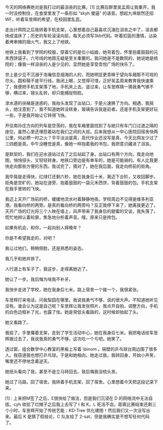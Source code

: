 今天的网络赛绝对是我打过的最沮丧的比赛。$[1]$ 比赛后群里吴孟周让我重开，我一时没控制住，在食堂里发了一条形如 “skyh 傻逼” 的语音。想起九坤居然还招WF，听着车昱辉的希望，在校园里乱逛。

走出计网院之后我转着手机支架，心里想着自己最喜欢沉溺在沮丧之中了，沮丧都快成温床了；历史的车轮滚滚向前，每天必须写3kb代码。听着扣篮的激情，沾染着烤串摊的烟火气，我又上了地铁。

地铁上我看到了学院的校服，穿着它的是位小姑娘，她背着包，怀里抱着鼓鼓的元禾西饼袋子。六号线的地图无疑是至关重要的。我问她是不是数院的，她说她是统院的；像我一样沮丧的人是少见的，显然她是享受吾悦广场的快乐了。

世上是少见不沉溺于浩瀚信息烟海的人的，而她明显更青睐于望向车厢那不可视的尽头。圆和萌不是平行线，我闭上眼，又觉得可惜，正好吴孟周来教育我快速乘了，我便把手机支架落了地，手机夹上去。竖过来，让车昱辉猜一猜我勇气够不够，横过来，镜头乱转，却只能捕捉侧脸。

渌水道的扶梯是迷惑的，我抬头发现了出站口，于是火速换了方向。相遇，我摇头，她注意到了。我不知道她转没转身，玻璃告诉我是前者。还是手机支架更好玩一些，于是我开始让它转得飞快。

开往南孙庄方向的列车是空荡的，我在车厢里面找到了与她只有车门口过道之隔的座位，虽然心里还埋怨着站在我们之间的大叔。后来我想从一中心医院回宿舍快两公里，何必燃一时之火？平平淡淡是真，高代作业还没写是真，今天比网友少过了三四题是真。中午没睡觉是真，像她一样抱着我的书包，我把意识藏进了沮丧。

是默契的，我们在迎水道站过去了之后站起了身。出站口有两个方向，我走向地图，悄悄扭头，又轻轻转身。地铁口旁边是有单车的，她是可能骑的。有人比我更快走向那些方便的东西。我试完了，猜对了。她在我后面，我走向桥前的街角。

我毕竟是走得快，红绿灯还剩六秒，她在我身后十米，我迈下台阶，又收回脚步。街角是空旷的，她站在道旁，抱着鼓鼓的一袋元禾西饼，背着鼓鼓的包。手机支架在我手里转的飞快。

我迈上天开广场前的桥，缓缓地流水衬着静静地夜。学校周边不见得是维多利亚港。我看向桥的两旁。是真的看向桥的两旁吗？反正我停下来了，她离我更近了。天开广场的灯光将三个人映在墙上，风声带来了我身后的甜蜜的交谈，我失落了。慌忙地辨认着轮廓，焦急地分析着声音。哦，原来只是挎包。

如果有机会，和你，一起向别人拜晚年？

你是不希望我走的，对吧？

我让过他们，稍稍侧脸，还是熟悉的姿态。

我几乎和她并排了。

人行道上有车子了，我这步，走得离她近了。

她让了一步。我后悔为啥我不补牙。

我快步走进了学校，她在我身后七米。路上宿舍一个接一个，我很紧张。

车昱辉打来电话，问我梨园在哪里。我说我勇气不够，说的很大声。不知道她听见没有。谁会认为这是自己呢？车昱辉让我发张照片，我点开自拍，调整方向，手机的白色边框补了光，也露了怯。她是常低头看路的，这时候却抬起了头。

她又看路了。

我挂了。手里攥着支架，走到了学生活动中心，她在我身后七米。我把电话给车昱辉拨过去了，我说我真的勇气不够，这次吃一个亏吧。她笑了。

透过窗，组合数学中心教室的黑板上写着 \binom 。隔壁的乒乓球台周边围了很多人。我窃道我也想打乒乓球。于是和她相向。她走过我，我转回身，开始小声笑，嘴里还不停地念着逆天。

她扭头看向了我，甚至不是立马转回去。我后悔我没梳头发。

她过了马路。回了宿舍。我转着手机支架，回了宿舍。心里想着今天把这段记录下来。



$[1]$ : 上来把M签了之后，E很快给了做法，但是我们沉浸在 D 的网络流中无法自拔。cyh 收拾了烂摊子之后我上去写了 I 和 K，L 死活不会。距离比赛结束还剩三个小时，车昱辉开始了传统艺能：KD-Tree 优化建图！然后我们又一次没写出来。最后 K 是猜了假结论，C 队友给了 2-sat，但是我确实是不想写任何代码了。
